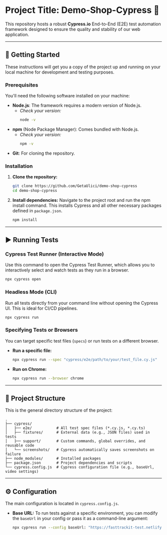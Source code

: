 
# Project Title: Demo-Shop-Cypress 🧪

This repository hosts a robust **Cypress.io** End-to-End (E2E) test automation framework designed to ensure the quality and stability of our web application.

-----

## 🚀 Getting Started

These instructions will get you a copy of the project up and running on your local machine for development and testing purposes.

### Prerequisites

You'll need the following software installed on your machine:

  * **Node.js**: The framework requires a modern version of Node.js.
      * *Check your version:*
        ```bash
        node -v
        ```
  * **npm** (Node Package Manager): Comes bundled with Node.js.
      * *Check your version:*
        ```bash
        npm -v
        ```
  * **Git**: For cloning the repository.

### Installation

1.  **Clone the repository:**

    ```bash
    git clone https://github.com/GetaUlici/demo-shop-cypress
    cd demo-shop-cypress
    ```

2.  **Install dependencies:**
    Navigate to the project root and run the npm install command. This installs Cypress and all other necessary packages defined in `package.json`.

    ```bash
    npm install
    ```

-----

## ▶️ Running Tests

### Cypress Test Runner (Interactive Mode)

Use this command to open the Cypress Test Runner, which allows you to interactively select and watch tests as they run in a browser.

```bash
npx cypress open
```

### Headless Mode (CLI)

Run all tests directly from your command line without opening the Cypress UI. This is ideal for CI/CD pipelines.

```bash
npx cypress run
```

### Specifying Tests or Browsers

You can target specific test files (`specs`) or run tests on a different browser.

  * **Run a specific file:**
    ```bash
    npx cypress run --spec "cypress/e2e/path/to/your/test_file.cy.js"
    ```
  * **Run on Chrome:**
    ```bash
    npx cypress run --browser chrome
    ```

-----

## 📁 Project Structure

This is the general directory structure of the project:

```
.
├── cypress/
│   ├── e2e/           # All test spec files (*.cy.js, *.cy.ts)
│   ├── fixtures/      # External data (e.g., JSON files) used in tests
│   ├── support/       # Custom commands, global overrides, and reusable code
│   └── screenshots/   # Cypress automatically saves screenshots on failure
├── node_modules/      # Installed packages
├── package.json       # Project dependencies and scripts
└── cypress.config.js  # Cypress configuration file (e.g., baseUrl, video settings)
```

-----

## ⚙️ Configuration

The main configuration is located in `cypress.config.js`.

  * **Base URL:**
    To run tests against a specific environment, you can modify the `baseUrl` in your config or pass it as a command-line argument:

    ```bash
    npx cypress run --config baseUrl: "https://fasttrackit-test.netlify.app/#/"
    ```
